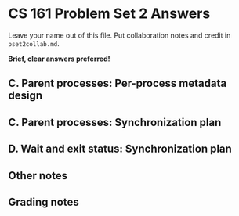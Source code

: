 CS 161 Problem Set 2 Answers
============================

Leave your name out of this file. Put collaboration notes and credit in
`pset2collab.md`.

**Brief, clear answers preferred!**


C. Parent processes: Per-process metadata design
------------------------------------------------


C. Parent processes: Synchronization plan
-----------------------------------------


D. Wait and exit status: Synchronization plan
---------------------------------------------


Other notes
-----------


Grading notes
-------------
